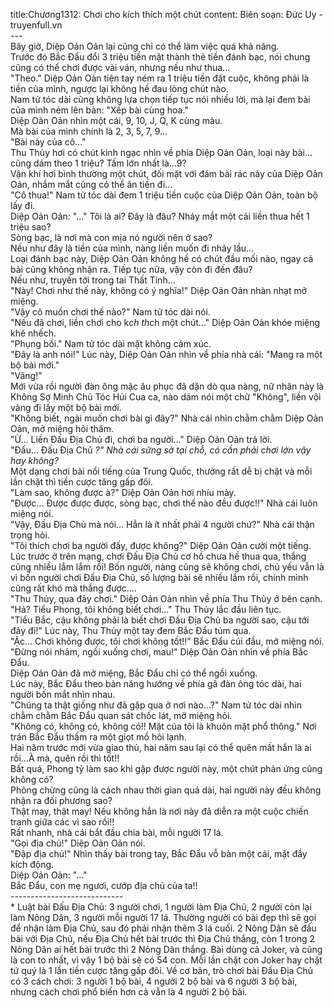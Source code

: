 title:Chương1312: Chơi cho kích thích một chút
content:
Biên soạn: Đức Uy - truyenfull.vn<br>---<br>Bây giờ, Diệp Oản Oản lại cũng chỉ có thể làm việc quá khả năng.<br>Trước đó Bắc Đẩu đổi 3 triệu tiền mặt thành thẻ tiền đánh bạc, nói chung cũng có thể chơi được vài ván, nhưng nếu như thua...<br>"Theo." Diệp Oản Oản tiện tay ném ra 1 triệu tiền đặt cuộc, không phải là tiền của mình, ngược lại không hề đau lòng chút nào.<br>Nam tử tóc dài cũng không lựa chọn tiếp tục nói nhiều lời, mà lại đem bài của mình ném lên bàn: "Xếp bài cùng hoa."<br>Diệp Oản Oản nhìn một cái, 9, 10, J, Q, K cùng màu.<br>Mà bài của mình chính là 2, 3, 5, 7, 9…<br>"Bài này của cô..."<br>Thu Thủy hơi có chút kinh ngạc nhìn về phía Diệp Oản Oản, loại này bài... cũng dám theo 1 triệu? Tấm lớn nhất là…9?<br>Vận khí hơi bình thường một chút, đối mặt với đám bài rác này của Diệp Oản Oản, nhắm mắt cũng có thể ăn tiền đi...<br>"Cô thua!" Nam tử tóc dài đem 1 triệu tiền cuộc của Diệp Oản Oản, toàn bộ lấy đi.<br>Diệp Oản Oản: "..." Tôi là ai? Đây là đâu? Nháy mắt một cái liền thua hết 1 triệu sao?<br>Sòng bạc, là nơi mà con mịa nó người nên ở sao?<br>Nếu như đây là tiền của mình, nàng liền muốn đi nhảy lầu...<br>Loại đánh bạc này, Diệp Oản Oản không hề có chút đầu mối nào, ngay cả bài cũng không nhận ra. Tiếp tục nữa, vậy còn đi đến đâu?<br>Nếu như, truyền tới trong tai Thất Tinh...<br>"Này! Chơi như thế này, không có ý nghĩa!" Diệp Oản Oản nhàn nhạt mở miệng.<br>"Vậy cô muốn chơi thế nào?" Nam tử tóc dài nói.<br>"Nếu đã chơi, liền chơi cho k*ch th*ch một chút..." Diệp Oản Oản khóe miệng khẽ nhếch.<br>"Phụng bồi." Nam tử tóc dài mặt không cảm xúc.<br>"Đây là anh nói!" Lúc này, Diệp Oản Oản nhìn về phía nhà cái: "Mang ra một bộ bài mới."<br>"Vâng!"<br>Mới vừa rồi người đàn ông mặc âu phục đã dặn dò qua nàng, nữ nhân này là Không Sợ Minh Chủ Tóc Húi Cua ca, nào dám nói một chữ "Không", liền vội vàng đi lấy một bộ bài mới.<br>"Không biết, ngài muốn chơi bài gì đây?" Nhà cái nhìn chằm chằm Diệp Oản Oản, mở miệng hỏi thăm.<br>"Ừ... Liền Đấu Địa Chủ đi, chơi ba người..." Diệp Oản Oản trả lời.<br>"Đấu... Đấu Địa Chủ *?" Nhà cái sững sờ tại chỗ, có cần phải chơi lớn vậy hay không?<br>* Một dạng chơi bài nổi tiếng của Trung Quốc, thường rất dễ bị chặt và mỗi lần chặt thì tiền cược tăng gấp đôi.<br>"Làm sao, không được à?" Diệp Oản Oản hơi nhíu mày.<br>"Được... Được được được, sòng bạc, chơi thế nào đều được!!" Nhà cái luôn miệng nói.<br>"Vậy, Đấu Địa Chủ mà nói... Hẳn là ít nhất phải 4 người chứ?" Nhà cái thận trọng hỏi.<br>"Tôi thích chơi ba người đấy, được không?" Diệp Oản Oản cười một tiếng.<br>Lúc trước ở trên mạng, chơi Đấu Địa Chủ cơ hồ chưa hề thua qua, thắng cũng nhiều lắm lắm rồi! Bốn người, nàng cũng sẽ không chơi, chủ yếu vẫn là vì bốn người chơi Đấu Địa Chủ, số lượng bài sẽ nhiều lắm rồi, chính mình cũng rất khó mà thắng được….<br>"Thu Thủy, qua đây chơi." Diệp Oản Oản nhìn về phía Thu Thủy ở bên cạnh.<br>"Hả? Tiểu Phong, tôi không biết chơi..." Thu Thủy lắc đầu liên tục.<br>"Tiểu Bắc, cậu không phải là biết chơi Đấu Địa Chủ ba người sao, cậu tới đây đi!" Lúc này, Thu Thủy một tay đem Bắc Đẩu túm qua.<br>"Ặc... Chơi không được, tôi chơi không tốt!!" Bắc Đẩu cúi đầu, mở miệng nói.<br>"Đừng nói nhảm, ngồi xuống chơi, mau!" Diệp Oản Oản nhìn về phía Bắc Đẩu.<br>Diệp Oản Oản đã mở miệng, Bắc Đẩu chỉ có thể ngồi xuống.<br>Lúc này, Bắc Đẩu theo bản năng hướng về phía gã đàn ông tóc dài, hai người bốn mắt nhìn nhau.<br>"Chúng ta thật giống như đã gặp qua ở nơi nào…?" Nam tử tóc dài nhìn chằm chằm Bắc Đẩu quan sát chốc lát, mở miệng hỏi.<br>"Không có, không có, không có!! Mặt của tôi là khuôn mặt phổ thông." Nơi trán Bắc Đẩu thấm ra một giọt mồ hôi lạnh.<br>Hai năm trước mới vừa giao thủ, hai năm sau lại có thể quên mất hắn là ai rồi…À mà, quên rồi thì tốt!!<br>Bất quá, Phong tỷ làm sao khi gặp được người này, một chút phản ứng cũng không có?<br>Phỏng chừng cũng là cách nhau thời gian quá dài, hai người này đều không nhận ra đối phương sao?<br>Thật may, thật may! Nếu không hẳn là nơi này đã diễn ra một cuộc chiến tranh giữa các vì sao rồi!!<br>Rất nhanh, nhà cái bắt đầu chia bài, mỗi người 17 lá.<br>"Gọi địa chủ!" Diệp Oản Oản nói.<br>"Đập địa chủ!" Nhìn thấy bài trong tay, Bắc Đẩu vỗ bàn một cái, mặt đầy kích động.<br>Diệp Oản Oản: "..."<br>Bắc Đẩu, con mẹ ngươi, cướp địa chủ của ta!!<br>----------------------------<br>* Luật bài Đấu Địa Chủ: 3 người chơi, 1 người làm Địa Chủ, 2 người còn lại làm Nông Dân, 3 người mỗi người 17 lá. Thường người có bài đẹp thì sẽ gọi để nhận làm Địa Chủ, sau đó phải nhận thêm 3 lá cuối. 2 Nông Dân sẽ đấu bài với Địa Chủ, nếu Địa Chủ hết bài trước thì Địa Chủ thắng, còn 1 trong 2 Nông Dân ai hết bài trước thì 2 Nông Dân thắng. Bài dùng cả Joker, và cũng là con to nhất, vì vậy 1 bộ bài sẽ có 54 con. Mỗi lần chặt con Joker hay chặt tứ quý là 1 lần tiền cược tăng gấp đôi. Về cơ bản, trò chơi bài Đấu Địa Chủ có 3 cách chơi: 3 người 1 bộ bài, 4 người 2 bộ bài và 6 người 3 bộ bài, nhưng cách chơi phổ biến hơn cả vẫn là 4 người 2 bộ bài.